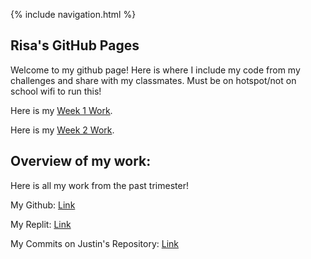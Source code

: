 {% include navigation.html %}

## Risa's GitHub Pages

Welcome to my github page! Here is where I include my code from my challenges and share with my classmates. Must be on hotspot/not on school wifi to run this!

Here is my [Week 1 Work](/personaltech/week1).

Here is my [Week 2 Work](/personaltech/week2).



## Overview of my work:

Here is all my work from the past trimester!

My Github: [Link](https://github.com/risaiwazaki/personaltech)

My Replit: [Link](https://replit.com/@risaiwazaki/risachallenge)

My Commits on Justin's Repository: [Link](https://github.com/jli615/justincode/commits?author=risaiwazaki)
